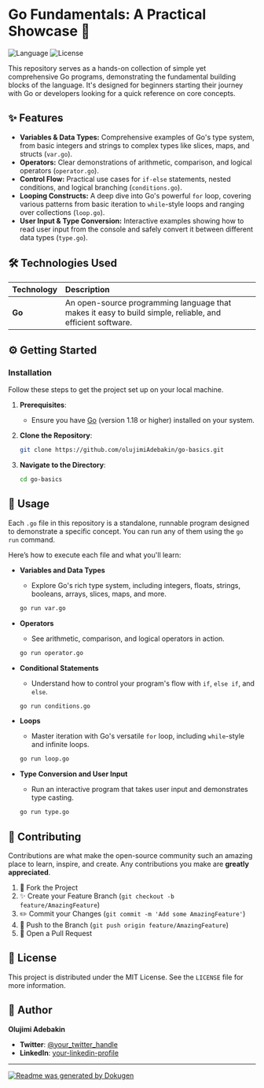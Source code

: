# Go Fundamentals: A Practical Showcase 🚀

![Language](https://img.shields.io/badge/Language-Go-blue.svg)
![License](https://img.shields.io/badge/License-MIT-green.svg)

This repository serves as a hands-on collection of simple yet comprehensive Go programs, demonstrating the fundamental building blocks of the language. It's designed for beginners starting their journey with Go or developers looking for a quick reference on core concepts.

## ✨ Features

-   **Variables & Data Types:** Comprehensive examples of Go's type system, from basic integers and strings to complex types like slices, maps, and structs (`var.go`).
-   **Operators:** Clear demonstrations of arithmetic, comparison, and logical operators (`operator.go`).
-   **Control Flow:** Practical use cases for `if-else` statements, nested conditions, and logical branching (`conditions.go`).
-   **Looping Constructs:** A deep dive into Go's powerful `for` loop, covering various patterns from basic iteration to `while`-style loops and ranging over collections (`loop.go`).
-   **User Input & Type Conversion:** Interactive examples showing how to read user input from the console and safely convert it between different data types (`type.go`).

## 🛠️ Technologies Used

| Technology | Description |
| :--- | :--- |
| **Go** | An open-source programming language that makes it easy to build simple, reliable, and efficient software. |

## ⚙️ Getting Started

### Installation

Follow these steps to get the project set up on your local machine.

1.  **Prerequisites**:
    -   Ensure you have [Go](https://golang.org/doc/install) (version 1.18 or higher) installed on your system.

2.  **Clone the Repository**:
    ```bash
    git clone https://github.com/olujimiAdebakin/go-basics.git
    ```

3.  **Navigate to the Directory**:
    ```bash
    cd go-basics
    ```

## 🚀 Usage

Each `.go` file in this repository is a standalone, runnable program designed to demonstrate a specific concept. You can run any of them using the `go run` command.

Here’s how to execute each file and what you'll learn:

-   **Variables and Data Types**
    *   Explore Go's rich type system, including integers, floats, strings, booleans, arrays, slices, maps, and more.
    ```bash
    go run var.go
    ```

-   **Operators**
    *   See arithmetic, comparison, and logical operators in action.
    ```bash
    go run operator.go
    ```

-   **Conditional Statements**
    *   Understand how to control your program's flow with `if`, `else if`, and `else`.
    ```bash
    go run conditions.go
    ```

-   **Loops**
    *   Master iteration with Go's versatile `for` loop, including `while`-style and infinite loops.
    ```bash
    go run loop.go
    ```

-   **Type Conversion and User Input**
    *   Run an interactive program that takes user input and demonstrates type casting.
    ```bash
    go run type.go
    ```

## 🤝 Contributing

Contributions are what make the open-source community such an amazing place to learn, inspire, and create. Any contributions you make are **greatly appreciated**.

1.  🍴 Fork the Project
2.  ✨ Create your Feature Branch (`git checkout -b feature/AmazingFeature`)
3.  ✏️ Commit your Changes (`git commit -m 'Add some AmazingFeature'`)
4.  🚀 Push to the Branch (`git push origin feature/AmazingFeature`)
5.  🎉 Open a Pull Request

## 📄 License

This project is distributed under the MIT License. See the `LICENSE` file for more information.

## 👤 Author

**Olujimi Adebakin**

-   **Twitter**: [@your_twitter_handle](https://twitter.com/your_twitter_handle)
-   **LinkedIn**: [your-linkedin-profile](https://linkedin.com/in/your-linkedin-profile)

---

[![Readme was generated by Dokugen](https://img.shields.io/badge/Readme%20was%20generated%20by-Dokugen-brightgreen)](https://www.npmjs.com/package/dokugen)